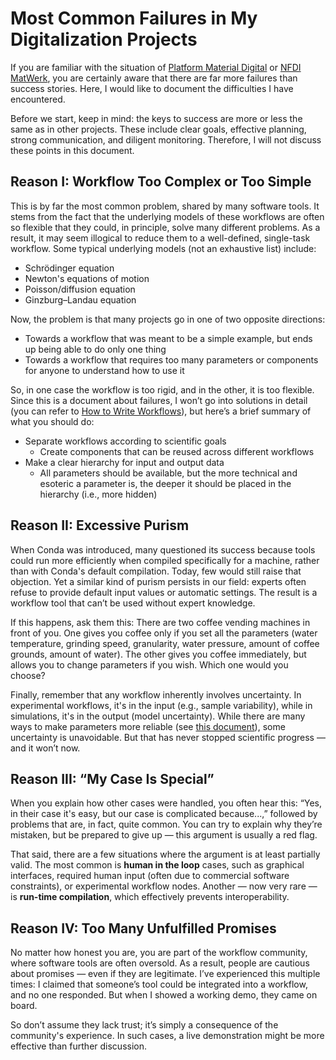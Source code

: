 # Most Common Failures in My Digitalization Projects

If you are familiar with the situation of [Platform Material Digital](https://www.material-digital.de) or [NFDI MatWerk](https://nfdi-matwerk.de), you are certainly aware that there are far more failures than success stories. Here, I would like to document the difficulties I have encountered.

Before we start, keep in mind: the keys to success are more or less the same as in other projects. These include clear goals, effective planning, strong communication, and diligent monitoring. Therefore, I will not discuss these points in this document.

## Reason I: Workflow Too Complex or Too Simple

This is by far the most common problem, shared by many software tools. It stems from the fact that the underlying models of these workflows are often so flexible that they could, in principle, solve many different problems. As a result, it may seem illogical to reduce them to a well-defined, single-task workflow. Some typical underlying models (not an exhaustive list) include:

* Schrödinger equation
* Newton's equations of motion
* Poisson/diffusion equation
* Ginzburg–Landau equation

Now, the problem is that many projects go in one of two opposite directions:

* Towards a workflow that was meant to be a simple example, but ends up being able to do only one thing
* Towards a workflow that requires too many parameters or components for anyone to understand how to use it

So, in one case the workflow is too rigid, and in the other, it is too flexible. Since this is a document about failures, I won’t go into solutions in detail (you can refer to [How to Write Workflows](how_to_write_workflows.md)), but here’s a brief summary of what you should do:

* Separate workflows according to scientific goals
  * Create components that can be reused across different workflows
* Make a clear hierarchy for input and output data
  * All parameters should be available, but the more technical and esoteric a parameter is, the deeper it should be placed in the hierarchy (i.e., more hidden)

## Reason II: Excessive Purism

When Conda was introduced, many questioned its success because tools could run more efficiently when compiled specifically for a machine, rather than with Conda's default compilation. Today, few would still raise that objection. Yet a similar kind of purism persists in our field: experts often refuse to provide default input values or automatic settings. The result is a workflow tool that can’t be used without expert knowledge.

If this happens, ask them this:
There are two coffee vending machines in front of you. One gives you coffee only if you set all the parameters (water temperature, grinding speed, granularity, water pressure, amount of coffee grounds, amount of water). The other gives you coffee immediately, but allows you to change parameters if you wish. Which one would you choose?

Finally, remember that any workflow inherently involves uncertainty. In experimental workflows, it's in the input (e.g., sample variability), while in simulations, it's in the output (model uncertainty). While there are many ways to make parameters more reliable (see [this document](how_to_write_workflows.md)), some uncertainty is unavoidable. But that has never stopped scientific progress — and it won’t now.

## Reason III: “My Case Is Special”

When you explain how other cases were handled, you often hear this: “Yes, in their case it's easy, but our case is complicated because...,” followed by problems that are, in fact, quite common. You can try to explain why they’re mistaken, but be prepared to give up — this argument is usually a red flag.

That said, there are a few situations where the argument is at least partially valid. The most common is **human in the loop** cases, such as graphical interfaces, required human input (often due to commercial software constraints), or experimental workflow nodes. Another — now very rare — is **run-time compilation**, which effectively prevents interoperability.

## Reason IV: Too Many Unfulfilled Promises

No matter how honest you are, you are part of the workflow community, where software tools are often oversold. As a result, people are cautious about promises — even if they are legitimate. I’ve experienced this multiple times: I claimed that someone’s tool could be integrated into a workflow, and no one responded. But when I showed a working demo, they came on board.

So don’t assume they lack trust; it’s simply a consequence of the community's experience. In such cases, a live demonstration might be more effective than further discussion.
